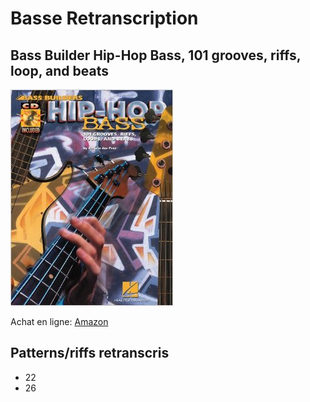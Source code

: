 # Basse Retranscription

## Bass Builder Hip-Hop Bass, 101 grooves, riffs, loop, and beats

![](datas/5178vUsuSLL._SY344_BO1,204,203,200_.jpg)

Achat en ligne: [Amazon](http://www.amazon.com/Hip-Hop-Bass-Grooves-Riffs-Builders/dp/0634022962)

## Patterns/riffs retranscris

- 22
- 26
